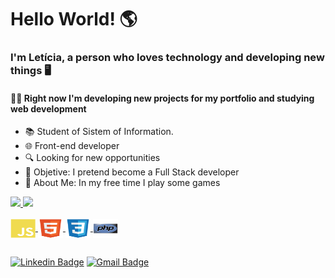 # Hello World! 🌎

### I'm Letícia, a person who loves technology and developing new things 🖥️

#### 👩‍🎓 Right now I'm developing new projects for my portfolio and studying web development

- 📚 Student of Sistem of Information.
- 🌐 Front-end developer
- 🔍 Looking for new opportunities
- 🎯 Objetive: I pretend become a Full Stack developer
- 💬 About Me: In my free time I play some games

<div>
  <a href="https://github.com/leticiacristinaa">
  <img height="180em" src="https://github-readme-stats.vercel.app/api?username=leticiacristinaa&show_icons=true&theme=tokyonight")/>
  <img height="180em" src="https://github-readme-stats.vercel.app/api/top-langs/?username=leticiacristinaa&layout=compact&langs_count=7&theme=tokyonight"/>
</div>


<div style="display: inline_block"><br>
  <img align="center" alt="js" height="30" width="40" src="https://raw.githubusercontent.com/devicons/devicon/master/icons/javascript/javascript-plain.svg">
  <img align="center" alt="HTML" height="30" width="40" src="https://raw.githubusercontent.com/devicons/devicon/master/icons/html5/html5-original.svg">
  <img align="center" alt="CSS" height="30" width="40" src="https://raw.githubusercontent.com/devicons/devicon/master/icons/css3/css3-original.svg">
	 <img align="center" alt="php" height="30" width="40" src="https://raw.githubusercontent.com/devicons/devicon/master/icons/php/php-original.svg">
</div>

##

[![Linkedin Badge](https://img.shields.io/badge/-LinkedIn-blue?style=flat-square&logo=Linkedin&logoColor=white&link=https://www.linkedin.com/in/letícia-santos-851b31183/)](https://www.linkedin.com/in/letícia-santos-851b31183/)  [![Gmail Badge](https://img.shields.io/badge/-Gmail-c14438?style=flat-square&logo=Gmail&logoColor=white&link=mailtoleticiacristinadossantos123@gmail.com)](mailto:leticiacristinadossantos123@gmail.com)




